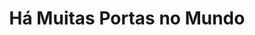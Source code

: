 ---
ref: sol-010-0037
title: "Há Muitas Portas no Mundo"
author_name: ["António Garcia"]
publisher: ["Ulisseia"]
year: "y1960"
origin: ["Portugal"]
formats: ["book-cover"]
disciplines: ["graphic-design"]
tags:
layout: artifact
status: ["scan"]
published: false
int_published: false
image_count:
date_added: 2023-06-16
batch:
---